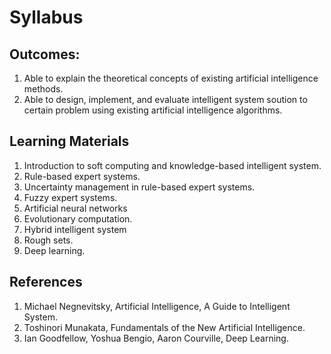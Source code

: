 # Syllabus
## Outcomes:
1. Able to explain the theoretical concepts of existing artificial intelligence methods.
2. Able to design, implement, and evaluate intelligent system soution to certain problem using existing artificial intelligence algorithms.

## Learning Materials
1. Introduction to soft computing and knowledge-based intelligent system.
2. Rule-based expert systems.
3. Uncertainty management in rule-based expert systems.
4. Fuzzy expert systems.
5. Artificial neural networks
6. Evolutionary computation.
7. Hybrid intelligent system
8. Rough sets.
9. Deep learning.

## References
1. Michael Negnevitsky, Artificial Intelligence, A Guide to Intelligent System.
2. Toshinori Munakata, Fundamentals of the New Artificial Intelligence.
3. Ian Goodfellow, Yoshua Bengio, Aaron Courville, Deep Learning.

